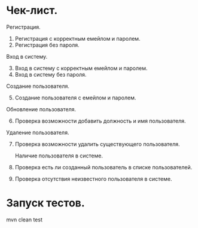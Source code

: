# Чек-лист.

Регистрация.

1. Регистрация с корректным емейлом и паролем.
2. Регистрация без пароля.

Вход в систему.

3. Вход в систему с корректным емейлом и паролем.
4. Вход в систему без пароля.

Создание пользователя.

5. Создание пользователя с емейлом и паролем.
 
Обновление пользователя.

6. Проверка возможности добавить должность и имя пользователя.
   
 Удаление пользователя.
 
7. Проверка возможности удалить существующего пользователя.
 

   Наличие пользователя в системе.
 
8. Проверка есть ли созданный пользователь в списке пользователей.
9. Проверка отсутствия неизвестного пользователя в системе.


# Запуск тестов.

mvn clean test